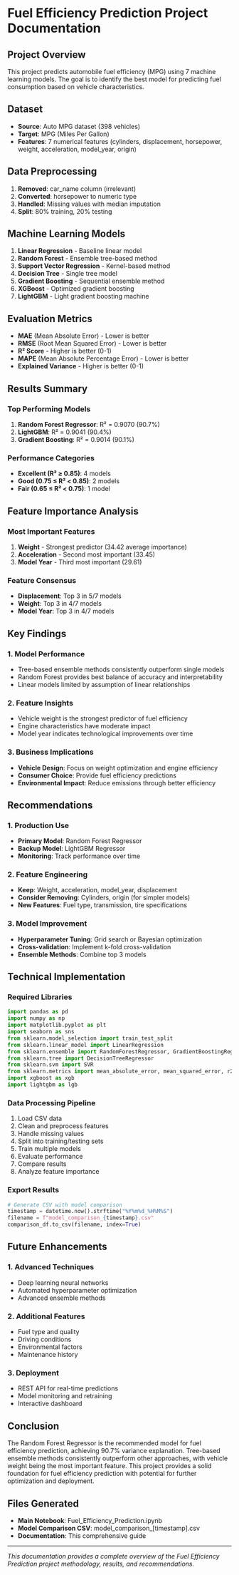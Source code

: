 # Fuel Efficiency Prediction Project Documentation

## Project Overview
This project predicts automobile fuel efficiency (MPG) using 7 machine learning models. The goal is to identify the best model for predicting fuel consumption based on vehicle characteristics.

## Dataset
- **Source**: Auto MPG dataset (398 vehicles)
- **Target**: MPG (Miles Per Gallon)
- **Features**: 7 numerical features (cylinders, displacement, horsepower, weight, acceleration, model_year, origin)

## Data Preprocessing
1. **Removed**: car_name column (irrelevant)
2. **Converted**: horsepower to numeric type
3. **Handled**: Missing values with median imputation
4. **Split**: 80% training, 20% testing

## Machine Learning Models
1. **Linear Regression** - Baseline linear model
2. **Random Forest** - Ensemble tree-based method
3. **Support Vector Regression** - Kernel-based method
4. **Decision Tree** - Single tree model
5. **Gradient Boosting** - Sequential ensemble method
6. **XGBoost** - Optimized gradient boosting
7. **LightGBM** - Light gradient boosting machine

## Evaluation Metrics
- **MAE** (Mean Absolute Error) - Lower is better
- **RMSE** (Root Mean Squared Error) - Lower is better
- **R² Score** - Higher is better (0-1)
- **MAPE** (Mean Absolute Percentage Error) - Lower is better
- **Explained Variance** - Higher is better (0-1)

## Results Summary

### Top Performing Models
1. **Random Forest Regressor**: R² = 0.9070 (90.7%)
2. **LightGBM**: R² = 0.9041 (90.4%)
3. **Gradient Boosting**: R² = 0.9014 (90.1%)

### Performance Categories
- **Excellent (R² ≥ 0.85)**: 4 models
- **Good (0.75 ≤ R² < 0.85)**: 2 models
- **Fair (0.65 ≤ R² < 0.75)**: 1 model

## Feature Importance Analysis

### Most Important Features
1. **Weight** - Strongest predictor (34.42 average importance)
2. **Acceleration** - Second most important (33.45)
3. **Model Year** - Third most important (29.61)

### Feature Consensus
- **Displacement**: Top 3 in 5/7 models
- **Weight**: Top 3 in 4/7 models
- **Model Year**: Top 3 in 4/7 models

## Key Findings

### 1. Model Performance
- Tree-based ensemble methods consistently outperform single models
- Random Forest provides best balance of accuracy and interpretability
- Linear models limited by assumption of linear relationships

### 2. Feature Insights
- Vehicle weight is the strongest predictor of fuel efficiency
- Engine characteristics have moderate impact
- Model year indicates technological improvements over time

### 3. Business Implications
- **Vehicle Design**: Focus on weight optimization and engine efficiency
- **Consumer Choice**: Provide fuel efficiency predictions
- **Environmental Impact**: Reduce emissions through better efficiency

## Recommendations

### 1. Production Use
- **Primary Model**: Random Forest Regressor
- **Backup Model**: LightGBM Regressor
- **Monitoring**: Track performance over time

### 2. Feature Engineering
- **Keep**: Weight, acceleration, model_year, displacement
- **Consider Removing**: Cylinders, origin (for simpler models)
- **New Features**: Fuel type, transmission, tire specifications

### 3. Model Improvement
- **Hyperparameter Tuning**: Grid search or Bayesian optimization
- **Cross-validation**: Implement k-fold cross-validation
- **Ensemble Methods**: Combine top 3 models

## Technical Implementation

### Required Libraries
```python
import pandas as pd
import numpy as np
import matplotlib.pyplot as plt
import seaborn as sns
from sklearn.model_selection import train_test_split
from sklearn.linear_model import LinearRegression
from sklearn.ensemble import RandomForestRegressor, GradientBoostingRegressor
from sklearn.tree import DecisionTreeRegressor
from sklearn.svm import SVR
from sklearn.metrics import mean_absolute_error, mean_squared_error, r2_score
import xgboost as xgb
import lightgbm as lgb
```

### Data Processing Pipeline
1. Load CSV data
2. Clean and preprocess features
3. Handle missing values
4. Split into training/testing sets
5. Train multiple models
6. Evaluate performance
7. Compare results
8. Analyze feature importance

### Export Results
```python
# Generate CSV with model comparison
timestamp = datetime.now().strftime("%Y%m%d_%H%M%S")
filename = f"model_comparison_{timestamp}.csv"
comparison_df.to_csv(filename, index=True)
```

## Future Enhancements

### 1. Advanced Techniques
- Deep learning neural networks
- Automated hyperparameter optimization
- Advanced ensemble methods

### 2. Additional Features
- Fuel type and quality
- Driving conditions
- Environmental factors
- Maintenance history

### 3. Deployment
- REST API for real-time predictions
- Model monitoring and retraining
- Interactive dashboard

## Conclusion
The Random Forest Regressor is the recommended model for fuel efficiency prediction, achieving 90.7% variance explanation. Tree-based ensemble methods consistently outperform other approaches, with vehicle weight being the most important feature. This project provides a solid foundation for fuel efficiency prediction with potential for further optimization and deployment.

## Files Generated
- **Main Notebook**: Fuel_Efficiency_Prediction.ipynb
- **Model Comparison CSV**: model_comparison_[timestamp].csv
- **Documentation**: This comprehensive guide

---
*This documentation provides a complete overview of the Fuel Efficiency Prediction project methodology, results, and recommendations.*


